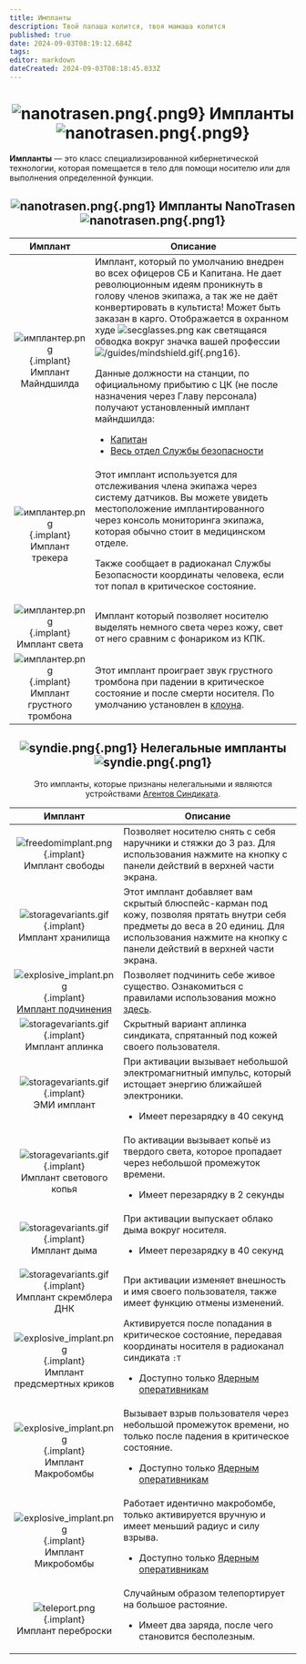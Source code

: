 ```yaml
---
title: Импланты
description: Твой папаша колится, твоя мамаша колится
published: true
date: 2024-09-03T08:19:12.684Z
tags: 
editor: markdown
dateCreated: 2024-09-03T08:18:45.033Z
---
```


# <center> ![nanotrasen.png](/role/securityservicedepartment/implants/implanter_nt.png){.png9} <span class="up2">Импланты</span> ![nanotrasen.png](/role/securityservicedepartment/implants/implanter.png){.png9} </center>

**Импланты** — это класс специализированной кибернетической технологии, которая помещается в тело для помощи носителю или для выполнения определенной функции.

## <center> ![nanotrasen.png](/role/securityservicedepartment/nanotrasen1.png){.png1} <span class="up">Импланты NanoTrasen</span> ![nanotrasen.png](/role/securityservicedepartment/nanotrasen1.png){.png1} </center>

<div class="nt">

| **Имплант** |  **Описание** |
| :---: | --- |
|<center>![имплантер.png](/role/securityservicedepartment/implants/implanter_nt.png){.implant}</center> <center> Имплант Майндшилда </center> | Имплант, который по умолчанию внедрен во всех офицеров СБ и Капитана. Не дает революционным идеям проникнуть в голову членов экипажа, а так же не даёт конвертировать в культиста! Может быть заказан в карго. Отображается в охранном худе ![secglasses.png](/role/securityservicedepartment/implants/secglasses.png) как светящаяся обводка вокруг значка вашей профессии ![/guides/mindshield.gif](/guides/mindshield.gif){.png16}. <p>Данные должности на станции, по официальному прибытию с ЦК (не после назначения через Главу персонала) получают установленный имплант майндшилда: <ul> <li> [Капитан](/roles/captain) <li> [Весь отдел Службы безопасности](/roles/securityservicedepartment)</li> </ul>|
|<center>![имплантер.png](/role/securityservicedepartment/implants/implanter_nt.png){.implant}</center> <center> Имплант трекера </center> | Этот имплант используется для отслеживания члена экипажа через систему датчиков. Вы можете увидеть местоположение имплантированного через консоль мониторинга экипажа, которая обычно стоит в медицинском отделе.<p> Также сообщает в радиоканал Службы Безопасности координаты человека, если тот попал в критическое состояние. </p>|
|<center>![имплантер.png](/role/securityservicedepartment/implants/implanter_nt.png){.implant}</center> <center> Имплант света </center> | Имплант который позволяет носителю выделять немного света через кожу, свет от него сравним с фонариком из КПК.|
|<center>![имплантер.png](/role/securityservicedepartment/implants/implanter_nt.png){.implant}</center> <center> Имплант грустного тромбона </center> | Этот имплант проиграет звук грустного тромбона при падении в критическое состояние и после смерти носителя. По умолчанию установлен в [клоуна](/roles/clown).|

</div>

## <center> ![syndie.png](/role/securityservicedepartment/syndie.png){.png1} <span class="up">Нелегальные импланты</span> ![syndie.png](/role/securityservicedepartment/syndie.png){.png1} </center>

<center> Это импланты, которые признаны нелегальными и являются устройствами <a href="/roles/traitor">Агентов Синдиката</a>.

<div class="syndie">

| **Имплант** | **Описание** |
| :---: | --- |
|<center>![freedomimplant.png](/role/securityservicedepartment/implants/freedomimplant.png){.implant}</center> <center> Имплант свободы </center> | Позволяет носителю снять с себя наручники и стяжки до 3 раз. Для использования нажмите на кнопку с панели действий в верхней части экрана.|
|<center>![storagevariants.gif](/role/securityservicedepartment/implants/storagevariants.gif){.implant}</center> <center> Имплант хранилища </center> | Этот имплант добавляет вам скрытый блюспейс-карман под кожу, позволяя прятать внутри себя предметы до веса в 20 единиц. Для использования нажмите на кнопку с панели действий в верхней части экрана.|
  |<center>![explosive_implant.png](/role/securityservicedepartment/implants/implanter.png){.implant}</center> <center> <a href="/guides/implants/mindslaves">Имплант подчинения</a> </center> | Позволяет подчинить себе живое существо. Ознакомиться с правилами использования можно <a href="/guides/implants/mindslaves">здесь</a>.|
|<center>![storagevariants.gif](/role/securityservicedepartment/implants/uplink-implant.png){.implant}</center> <center> Имплант аплинка </center> | Скрытный вариант аплинка синдиката, спрятанный под кожей своего пользователя.|
|<center>![storagevariants.gif](/role/securityservicedepartment/implants/emp.png){.implant}</center> <center> ЭМИ имплант </center> | При активации вызывает небольшой электромагнитный импульс, который истощает энергию ближайшей электроники. <p><ul><li>Имеет перезарядку в 40 секунд</ul>|
|<center>![storagevariants.gif](/role/securityservicedepartment/implants/spear.png){.implant}</center> <center> Имплант светового копья </center> |По активации вызывает копьё из твердого света, которое пропадает через небольшой промежуток времени. <p><ul><li>Имеет перезарядку в 2 секунды</ul>|
|<center>![storagevariants.gif](/guides/antagonists/uplink/smokegranade.png){.implant}</center> <center> Имплант дыма </center> |При активации выпускает облако дыма вокруг носителя. <p><ul><li>Имеет перезарядку в 40 секунд</ul>|
|<center>![storagevariants.gif](/role/securityservicedepartment/implants/crumbler.png){.implant}</center> <center> Имплант скремблера ДНК </center> |При активации изменяет внешность и имя своего пользователя, также имеет функцию отмены изменений.|
|<center>![explosive_implant.png](/role/securityservicedepartment/implants/implanter.png){.implant}</center> <center> Имплант предсмертных криков </center> | Активируется после попадания в критическое состояние, передавая координаты носителя в радиоканал синдиката <kbd>:T</kbd> <ul><li>Доступно только [Ядерным оперативникам](/roles/nuclearoperative)</ul>|
|<center>![explosive_implant.png](/role/securityservicedepartment/implants/explosive_implant.png){.implant}</center> <center> Имплант Макробомбы </center> | Вызывает взрыв пользователя через небольшой промежуток времени, но только после падения в критическое состояние. <ul><li>Доступно только [Ядерным оперативникам](/roles/nuclearoperative)</ul>|
|<center>![explosive_implant.png](/role/securityservicedepartment/implants/explosive_implant.png){.implant}</center> <center> Имплант Микробомбы </center> | Работает идентично макробомбе, только активируется вручную и имеет меньший радиус и силу взрыва. <ul><li>Доступно только [Ядерным оперативникам](/roles/nuclearoperative)</ul>|
|<center>![teleport.png](/role/space-ninja/teleport.png){.implant}</center> <center> Имплант переброски </center> | Случайным образом телепортирует на большое растояние. <ul><li>Имеет два заряда, после чего становится бесполезным.</ul>|
</div>
